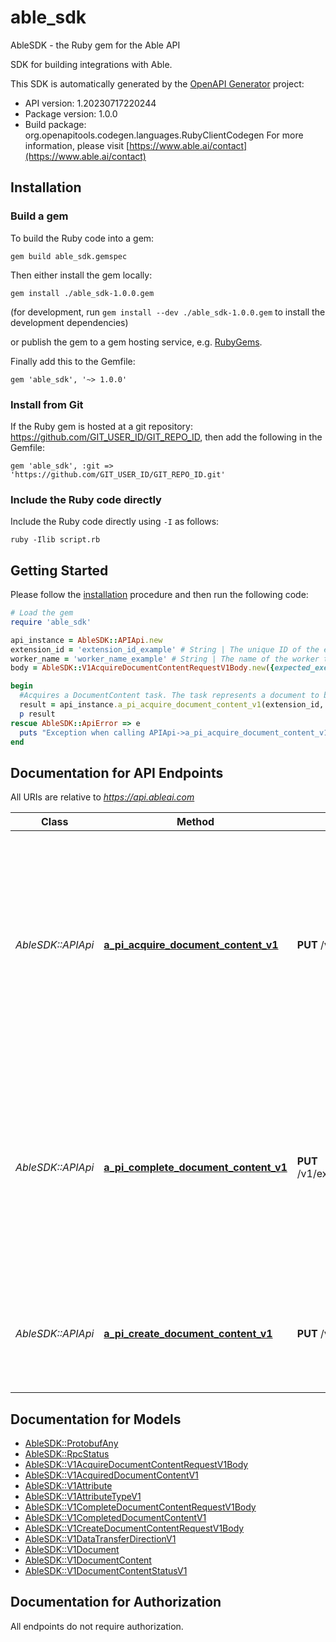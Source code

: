 # able_sdk

AbleSDK - the Ruby gem for the Able API

SDK for building integrations with Able.

This SDK is automatically generated by the [OpenAPI Generator](https://openapi-generator.tech) project:

- API version: 1.20230717220244
- Package version: 1.0.0
- Build package: org.openapitools.codegen.languages.RubyClientCodegen
For more information, please visit [https://www.able.ai/contact](https://www.able.ai/contact)

## Installation

### Build a gem

To build the Ruby code into a gem:

```shell
gem build able_sdk.gemspec
```

Then either install the gem locally:

```shell
gem install ./able_sdk-1.0.0.gem
```

(for development, run `gem install --dev ./able_sdk-1.0.0.gem` to install the development dependencies)

or publish the gem to a gem hosting service, e.g. [RubyGems](https://rubygems.org/).

Finally add this to the Gemfile:

    gem 'able_sdk', '~> 1.0.0'

### Install from Git

If the Ruby gem is hosted at a git repository: https://github.com/GIT_USER_ID/GIT_REPO_ID, then add the following in the Gemfile:

    gem 'able_sdk', :git => 'https://github.com/GIT_USER_ID/GIT_REPO_ID.git'

### Include the Ruby code directly

Include the Ruby code directly using `-I` as follows:

```shell
ruby -Ilib script.rb
```

## Getting Started

Please follow the [installation](#installation) procedure and then run the following code:

```ruby
# Load the gem
require 'able_sdk'

api_instance = AbleSDK::APIApi.new
extension_id = 'extension_id_example' # String | The unique ID of the extension.
worker_name = 'worker_name_example' # String | The name of the worker that will process the task.
body = AbleSDK::V1AcquireDocumentContentRequestV1Body.new({expected_execution_duration: 'expected_execution_duration_example'}) # V1AcquireDocumentContentRequestV1Body | 

begin
  #Acquires a DocumentContent task. The task represents a document to be processed and once acquired, should be processed within the expected execution time. If the task is not completed within the expected time, it will be made available for acquisition by other workers.
  result = api_instance.a_pi_acquire_document_content_v1(extension_id, worker_name, body)
  p result
rescue AbleSDK::ApiError => e
  puts "Exception when calling APIApi->a_pi_acquire_document_content_v1: #{e}"
end

```

## Documentation for API Endpoints

All URIs are relative to *https://api.ableai.com*

Class | Method | HTTP request | Description
------------ | ------------- | ------------- | -------------
*AbleSDK::APIApi* | [**a_pi_acquire_document_content_v1**](docs/APIApi.md#a_pi_acquire_document_content_v1) | **PUT** /v1/extensions/{extensionId}/documentContentQueue/{workerName}/acquire | Acquires a DocumentContent task. The task represents a document to be processed and once acquired, should be processed within the expected execution time. If the task is not completed within the expected time, it will be made available for acquisition by other workers.
*AbleSDK::APIApi* | [**a_pi_complete_document_content_v1**](docs/APIApi.md#a_pi_complete_document_content_v1) | **PUT** /v1/extensions/{extensionId}/documentContentQueue/{workerName}/complete/{documentContentId} | Completes a DocumentContent task. The task should be marked as complete after successful processing or if an error occurs during processing. If completed successfully, any extracted document attributes should be included in the completion request.
*AbleSDK::APIApi* | [**a_pi_create_document_content_v1**](docs/APIApi.md#a_pi_create_document_content_v1) | **PUT** /v1/extensions/{extensionId}/documentContent | Creates a new DocumentContent. The DocumentContent represents a document from an external system that needs to be processed.


## Documentation for Models

 - [AbleSDK::ProtobufAny](docs/ProtobufAny.md)
 - [AbleSDK::RpcStatus](docs/RpcStatus.md)
 - [AbleSDK::V1AcquireDocumentContentRequestV1Body](docs/V1AcquireDocumentContentRequestV1Body.md)
 - [AbleSDK::V1AcquiredDocumentContentV1](docs/V1AcquiredDocumentContentV1.md)
 - [AbleSDK::V1Attribute](docs/V1Attribute.md)
 - [AbleSDK::V1AttributeTypeV1](docs/V1AttributeTypeV1.md)
 - [AbleSDK::V1CompleteDocumentContentRequestV1Body](docs/V1CompleteDocumentContentRequestV1Body.md)
 - [AbleSDK::V1CompletedDocumentContentV1](docs/V1CompletedDocumentContentV1.md)
 - [AbleSDK::V1CreateDocumentContentRequestV1Body](docs/V1CreateDocumentContentRequestV1Body.md)
 - [AbleSDK::V1DataTransferDirectionV1](docs/V1DataTransferDirectionV1.md)
 - [AbleSDK::V1Document](docs/V1Document.md)
 - [AbleSDK::V1DocumentContent](docs/V1DocumentContent.md)
 - [AbleSDK::V1DocumentContentStatusV1](docs/V1DocumentContentStatusV1.md)


## Documentation for Authorization

 All endpoints do not require authorization.

